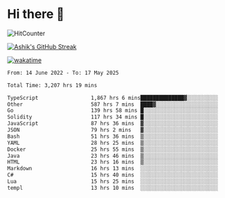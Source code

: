 # Hi there 👋

![HitCounter](https://hits.seeyoufarm.com/api/count/incr/badge.svg?url=https%3A%2F%2Fgithub.com%2Fashrhmn1212%2Fhit-counter)

<!-- ![Contribution Graph](https://github-readme-activity-graph.cyclic.app/graph?username=ashrhmn) -->


<!-- [![Top Langs](https://github-readme-stats.vercel.app/api/top-langs/?username=ashrhmn&layout=compact&theme=synthwave&langs_count=10&card_width=445)](https://github.com/anuraghazra/github-readme-stats) -->

[![Ashik's GitHub Streak](https://github-readme-streak-stats.herokuapp.com/?user=ashrhmn&theme=blood&fire=DD7F1C&background=151515&dates=9f9f9f&border=DD2727)](https://git.io/streak-stats)

<!-- ![Ashik's GitHub stats](https://github-readme-stats.vercel.app/api/?username=ashrhmn&show_icons=true&title_color=fff&icon_color=79ff97&text_color=9f9f9f&bg_color=151515) -->

[![wakatime](https://wakatime.com/badge/user/3df86613-ba63-4631-8e65-0ff18e7becad.svg)](https://wakatime.com/@3df86613-ba63-4631-8e65-0ff18e7becad)

<!--START_SECTION:waka-->

```txt
From: 14 June 2022 - To: 17 May 2025

Total Time: 3,207 hrs 19 mins

TypeScript                 1,867 hrs 6 mins██████████████▓░░░░░░░░░░   58.22 %
Other                      587 hrs 7 mins  ████▓░░░░░░░░░░░░░░░░░░░░   18.31 %
Go                         139 hrs 58 mins █░░░░░░░░░░░░░░░░░░░░░░░░   04.36 %
Solidity                   117 hrs 34 mins █░░░░░░░░░░░░░░░░░░░░░░░░   03.67 %
JavaScript                 87 hrs 36 mins  ▓░░░░░░░░░░░░░░░░░░░░░░░░   02.73 %
JSON                       79 hrs 2 mins   ▓░░░░░░░░░░░░░░░░░░░░░░░░   02.46 %
Bash                       51 hrs 36 mins  ▒░░░░░░░░░░░░░░░░░░░░░░░░   01.61 %
YAML                       28 hrs 25 mins  ▒░░░░░░░░░░░░░░░░░░░░░░░░   00.89 %
Docker                     25 hrs 55 mins  ▒░░░░░░░░░░░░░░░░░░░░░░░░   00.81 %
Java                       23 hrs 46 mins  ▒░░░░░░░░░░░░░░░░░░░░░░░░   00.74 %
HTML                       23 hrs 16 mins  ▒░░░░░░░░░░░░░░░░░░░░░░░░   00.73 %
Markdown                   16 hrs 13 mins  ░░░░░░░░░░░░░░░░░░░░░░░░░   00.51 %
C#                         15 hrs 40 mins  ░░░░░░░░░░░░░░░░░░░░░░░░░   00.49 %
Lua                        15 hrs 25 mins  ░░░░░░░░░░░░░░░░░░░░░░░░░   00.48 %
templ                      13 hrs 10 mins  ░░░░░░░░░░░░░░░░░░░░░░░░░   00.41 %
```

<!--END_SECTION:waka-->


<!--### Most Used Languages 
<img src="https://wakatime.com/share/@ashrhmn/24ecb986-5bf8-4607-af7f-0aab08908d8c.png" />

### Favourite Tools
<img src="https://wakatime.com/share/@ashrhmn/f4e08015-f3bc-460a-9228-95a3ba11c604.png" />-->
